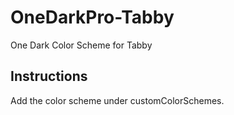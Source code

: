 # OneDarkPro-Tabby
One Dark Color Scheme for Tabby

## Instructions
Add the color scheme under customColorSchemes.
